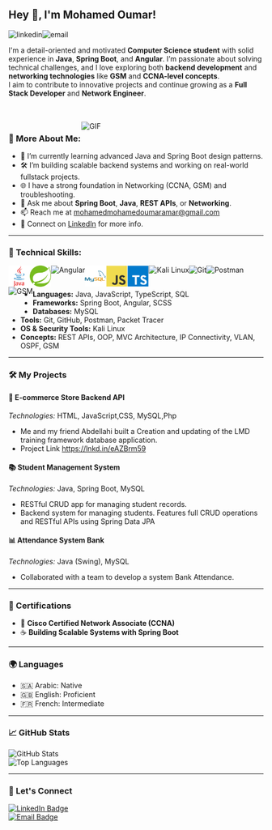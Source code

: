 ## Hey 👋, I'm Mohamed Oumar!

<a href='https://www.linkedin.com/in/mouhamed-oumar/'><img align='left' alt="linkedin" src="https://raw.githubusercontent.com/rahul-jha98/rahul-jha98/561d474902b59c7429ec22bb73e225696c27b202/assets/linkedin.svg" height='18px'/></a>
<a href='mailto:mohamedmohamedoumaramar@gmail.com'><img align='left' alt="email" src="https://img.shields.io/badge/-Email-c14438?style=flat&logo=Gmail&logoColor=white" height='18px'/></a>

<br/>

I'm a detail-oriented and motivated **Computer Science student** with solid experience in **Java**, **Spring Boot**, and **Angular**. I’m passionate about solving technical challenges, and I love exploring both **backend development** and **networking technologies** like **GSM** and **CCNA-level concepts**.  
I aim to contribute to innovative projects and continue growing as a **Full Stack Developer** and **Network Engineer**.

<br/>
<br/>

<img align="right" alt="GIF" src="https://raw.githubusercontent.com/rahul-jha98/rahul-jha98/main/techstack.gif" width="360px"/>

### 🧠 More About Me:

- 🔭 I’m currently learning advanced Java and Spring Boot design patterns.
- 🛠️ I’m building scalable backend systems and working on real-world fullstack projects.
- 🌐 I have a strong foundation in Networking (CCNA, GSM) and troubleshooting.
- 💬 Ask me about **Spring Boot**, **Java**, **REST APIs**, or **Networking**.
- 📫 Reach me at [mohamedmohamedoumaramar@gmail.com](mailto:mohamedmohamedoumaramar@gmail.com)
- 📄 Connect on [LinkedIn](https://www.linkedin.com/in/mouhamed-oumar/) for more info.

---

### 🔨 Technical Skills:

<a href="https://www.java.com" target="_blank"><img align="left" alt="Java" height="42px" src="https://raw.githubusercontent.com/devicons/devicon/master/icons/java/java-original-wordmark.svg"></a>
<a href="https://spring.io/" target="_blank"><img align="left" alt="Spring Boot" height="42px" src="https://raw.githubusercontent.com/devicons/devicon/master/icons/spring/spring-original.svg"></a>
<a href="https://angular.io/" target="_blank"><img align="left" alt="Angular" height="42px" src="https://angular.io/assets/images/logos/angular/angular.svg"></a>
<a href="https://www.mysql.com/" target="_blank"><img align="left" alt="MySQL" height="42px" src="https://raw.githubusercontent.com/devicons/devicon/master/icons/mysql/mysql-original-wordmark.svg"></a>
<a href="https://developer.mozilla.org/en-US/docs/Web/JavaScript" target="_blank"><img align="left" alt="JavaScript" height="42px" src="https://raw.githubusercontent.com/devicons/devicon/master/icons/javascript/javascript-original.svg"></a>
<a href="https://www.typescriptlang.org/" target="_blank"><img align="left" alt="TypeScript" height="42px" src="https://raw.githubusercontent.com/devicons/devicon/master/icons/typescript/typescript-original.svg"></a>

<a href="https://www.kali.org/" target="_blank"><img align="left" alt="Kali Linux" height="42px" src="https://www.kali.org/images/kali-logo.svg"></a>
<a href="https://git-scm.com/" target="_blank"><img align="left" alt="Git" height="42px" src="https://www.vectorlogo.zone/logos/git-scm/git-scm-icon.svg"></a>
<a href="https://postman.com" target="_blank"><img align="left" alt="Postman" height="42px" src="https://www.vectorlogo.zone/logos/getpostman/getpostman-icon.svg"></a>
<a href="https://en.wikipedia.org/wiki/GSM" target="_blank"><img align="left" alt="GSM" height="42px" src="https://cdn-icons-png.flaticon.com/128/3337/3337220.png"></a>

<br/><br/>

- **Languages:** Java, JavaScript, TypeScript, SQL  
- **Frameworks:** Spring Boot, Angular, SCSS  
- **Databases:** MySQL  
- **Tools:** Git, GitHub, Postman, Packet Tracer  
- **OS & Security Tools:** Kali Linux  
- **Concepts:** REST APIs, OOP, MVC Architecture, IP Connectivity, VLAN, OSPF, GSM

---

### 🛠️ My Projects

#### 🛒 E-commerce Store Backend API  
*Technologies:* HTML, JavaScript,CSS, MySQL,Php 
-  Me and my friend Abdellahi built a Creation and updating of the LMD training framework database application.
- Project Link https://lnkd.in/eAZBrm59

#### 📚 Student Management System  
*Technologies:* Java, Spring Boot, MySQL  
- RESTful CRUD app for managing student records.
- Backend system for managing students. Features full CRUD operations and RESTful APIs using Spring Data JPA

#### 📊 Attendance System Bank  
*Technologies:* Java (Swing), MySQL  
-  Collaborated with a team to develop a system Bank Attendance.
---

### 📜 Certifications

- 📡 **Cisco Certified Network Associate (CCNA)**
- ☕ **Building Scalable Systems with Spring Boot**

---

### 🌍 Languages

- 🇸🇦 Arabic: Native  
- 🇬🇧 English: Proficient  
- 🇫🇷 French: Intermediate

---

### 📈 GitHub Stats

![GitHub Stats](https://github-readme-stats.vercel.app/api?username=MouhamedOUMAR&show_icons=true&theme=transparent&hide_border=false)  
![Top Languages](https://github-readme-stats.vercel.app/api/top-langs/?username=MouhamedOUMAR&layout=compact&theme=transparent)

---

### 🤝 Let's Connect

[![LinkedIn Badge](https://img.shields.io/badge/-Mohamed%20Oumar-blue?style=flat-square&logo=Linkedin&logoColor=white&link=https://www.linkedin.com/in/mouhamed-oumar/)](https://www.linkedin.com/in/mouhamed-oumar/)  
[![Email Badge](https://img.shields.io/badge/-Email-c14438?style=flat-square&logo=Gmail&logoColor=white&link=mailto:mohamedmohamedoumaramar@gmail.com)](mailto:mohamedmohamedoumaramar@gmail.com)
